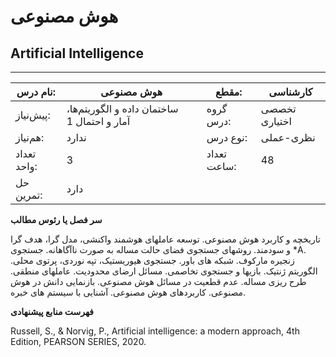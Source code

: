 # هوش مصنوعی
## Artificial Intelligence
_______________________________________________________________________________
| نام درس:    | هوش مصنوعی                                  | مقطع:       | کارشناسی      |
| ----------- | ------------------------------------------- | ----------- | ------------- |
| پیش‌نیاز:   | ساختمان داده و الگوریتم‌ها، آمار و احتمال 1 | گروه درس:   | تخصصی اختیاری |
| هم‌نیاز:    | ندارد                                       | نوع درس:    | نظری-عملی     |
| تعداد واحد: | 3                                           | تعداد ساعت: | 48            |
| حل تمرین:   |  دارد                                       |             |               |

**سر فصل یا رئوس مطالب**

تاریخچه و کاربرد هوش مصنوعی. توسعه عاملهای هوشمند واکنشی، مدل گرا، هدف گرا و سودمند. روشهای جستجوی فضای حالت مساله به صورت ناآگاهانه. جستجوی \*A. زنجیره مارکوف. شبکه های باور. جستجوی هیوریستیک، تپه نوردی، پرتوی محلی. الگوریتم ژنتیک. بازیها و جستجوی تخاصمی. مسائل ارضای محدودیت. عاملهای منطقی. طرح ریزی مساله. عدم قطعیت در مسائل هوش مصنوعی. بازنمایی دانش در هوش مصنوعی. کاربردهای هوش مصنوعی. آشنایی با سیستم های خبره.

**فهرست منابع پیشنهادی**

Russell, S., & Norvig, P., Artificial intelligence: a modern approach, 4th Edition, PEARSON SERIES, 2020.
